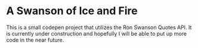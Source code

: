 # A Swanson of Ice and Fire 

This is a small codepen project that utilizes the Ron Swanson Quotes API. It is currently under construction and hopefully I will be able to put up more code in the near future. 
